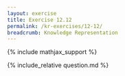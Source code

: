 ```yaml
---
layout: exercise
title: Exercise 12.12
permalink: /kr-exercises/12-12/
breadcrumb: Knowledge Representation
---
```


{% include mathjax_support %}

<div><i class="arrow-up loader" data-chapter="kr-exercises" data-exercise="ex_12" data-rating="0"></i></div>
{% include_relative question.md %}
